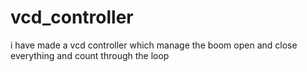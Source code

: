 # vcd_controller
i have made a vcd controller which manage the boom open and close everything and count through the loop
